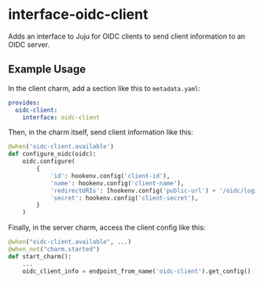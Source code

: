 interface-oidc-client
=====================

Adds an interface to Juju for OIDC clients to send client information to an
OIDC server.


Example Usage
-------------

In the client charm, add a section like this to `metadata.yaml`:

```yaml
provides:
  oidc-client:
    interface: oidc-client
```

Then, in the charm itself, send client information like this:

```python
@when('oidc-client.available')
def configure_oidc(oidc):
    oidc.configure(
        {
            'id': hookenv.config('client-id'),
            'name': hookenv.config('client-name'),
            'redirectURIs': [hookenv.config('public-url') + '/oidc/login/oidc'],
            'secret': hookenv.config('client-secret'),
        }
    )
```

Finally, in the server charm, access the client config like this:

```python
@when("oidc-client.available", ...)
@when_not("charm.started")
def start_charm():
    ...
    oidc_client_info = endpoint_from_name('oidc-client').get_config()
```
